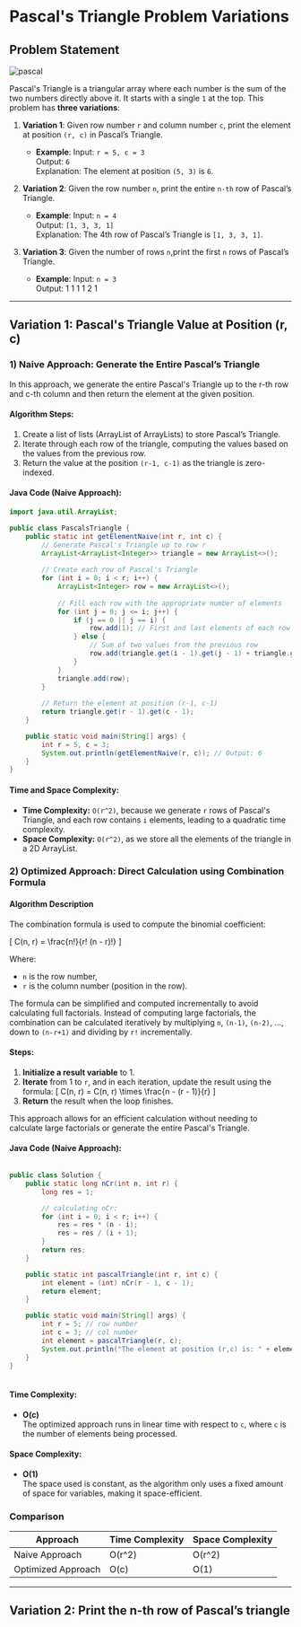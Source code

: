 # Pascal's Triangle Problem Variations

## Problem Statement

![pascal](https://github.com/user-attachments/assets/9e48f409-79ce-4aec-b615-e9ac3318da4b)

Pascal's Triangle is a triangular array where each number is the sum of the two numbers directly above it. It starts with a single `1` at the top. This problem has **three variations**:

1. **Variation 1**: Given row number `r` and column number `c`, print the element at position `(r, c)` in Pascal’s Triangle.
    - **Example**:
      Input: `r = 5, c = 3`  
      Output: `6`  
      Explanation: The element at position `(5, 3)` is `6`.

2. **Variation 2**: Given the row number `n`, print the entire `n-th` row of Pascal’s Triangle.
   - **Example**:
     Input: `n = 4`  
     Output: `[1, 3, 3, 1]`  
     Explanation: The 4th row of Pascal’s Triangle is `[1, 3, 3, 1]`.

3. **Variation 3**: Given the number of rows `n`,print the first `n` rows of Pascal’s Triangle.
   - **Example**:
     Input: `n = 3`  
     Output:  1 1 1 1 2 1
     
---

##  Variation 1: Pascal's Triangle Value at Position (r, c)

### 1) **Naive Approach: Generate the Entire Pascal’s Triangle**

In this approach, we generate the entire Pascal's Triangle up to the r-th row and c-th column and then return the element at the given position.

#### Algorithm Steps:
1. Create a list of lists (ArrayList of ArrayLists) to store Pascal’s Triangle.
2. Iterate through each row of the triangle, computing the values based on the values from the previous row.
3. Return the value at the position `(r-1, c-1)` as the triangle is zero-indexed.

#### Java Code (Naive Approach):

```java
import java.util.ArrayList;

public class PascalsTriangle {
    public static int getElementNaive(int r, int c) {
        // Generate Pascal's Triangle up to row r
        ArrayList<ArrayList<Integer>> triangle = new ArrayList<>();
        
        // Create each row of Pascal's Triangle
        for (int i = 0; i < r; i++) {
            ArrayList<Integer> row = new ArrayList<>();
            
            // Fill each row with the appropriate number of elements
            for (int j = 0; j <= i; j++) {
                if (j == 0 || j == i) {
                    row.add(1); // First and last elements of each row are 1
                } else {
                    // Sum of two values from the previous row
                    row.add(triangle.get(i - 1).get(j - 1) + triangle.get(i - 1).get(j));
                }
            }
            triangle.add(row);
        }
        
        // Return the element at position (r-1, c-1)
        return triangle.get(r - 1).get(c - 1);
    }

    public static void main(String[] args) {
        int r = 5, c = 3;
        System.out.println(getElementNaive(r, c)); // Output: 6
    }
}
```

#### Time and Space Complexity:
- **Time Complexity:** `O(r^2)`, because we generate `r` rows of Pascal's Triangle, and each row contains `i` elements, leading to a quadratic time complexity.
- **Space Complexity:** `O(r^2)`, as we store all the elements of the triangle in a 2D ArrayList.


### 2) Optimized Approach: Direct Calculation using Combination Formula

#### Algorithm Description

The combination formula is used to compute the binomial coefficient:

\[ C(n, r) = \frac{n!}{r! (n - r)!} \]

Where:
- `n` is the row number,
- `r` is the column number (position in the row).

The formula can be simplified and computed incrementally to avoid calculating full factorials. Instead of computing large factorials, the combination can be calculated iteratively by multiplying `n`, `(n-1)`, `(n-2)`, ..., down to `(n-r+1)` and dividing by `r!` incrementally.

#### Steps:
1. **Initialize a result variable** to 1.
2. **Iterate** from 1 to `r`, and in each iteration, update the result using the formula:
   \[
   C(n, r) = C(n, r) \times \frac{n - (r - 1)}{r}
   \]
3. **Return** the result when the loop finishes.

This approach allows for an efficient calculation without needing to calculate large factorials or generate the entire Pascal's Triangle.

#### Java Code (Naive Approach):

```java

public class Solution {
    public static long nCr(int n, int r) {
        long res = 1;

        // calculating nCr:
        for (int i = 0; i < r; i++) {
            res = res * (n - i);
            res = res / (i + 1);
        }
        return res;
    }

    public static int pascalTriangle(int r, int c) {
        int element = (int) nCr(r - 1, c - 1);
        return element;
    }

    public static void main(String[] args) {
        int r = 5; // row number
        int c = 3; // col number
        int element = pascalTriangle(r, c);
        System.out.println("The element at position (r,c) is: " + element);
    }
}  
        
```

#### Time Complexity: 
- **O(c)**  
  The optimized approach runs in linear time with respect to `c`, where `c` is the number of elements being processed.

#### Space Complexity: 
- **O(1)**  
  The space used is constant, as the algorithm only uses a fixed amount of space for variables, making it space-efficient.

### Comparison

| Approach             | Time Complexity | Space Complexity |
|----------------------|-----------------|------------------|
| Naive Approach       | O(r^2)          | O(r^2)           |
| Optimized Approach   | O(c)            | O(1)             |

---

##  Variation 2: Print the n-th row of Pascal’s triangle








